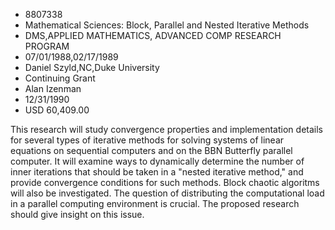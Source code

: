 
* 8807338
* Mathematical Sciences: Block, Parallel and Nested Iterative Methods
* DMS,APPLIED MATHEMATICS, ADVANCED COMP RESEARCH PROGRAM
* 07/01/1988,02/17/1989
* Daniel Szyld,NC,Duke University
* Continuing Grant
* Alan Izenman
* 12/31/1990
* USD 60,409.00

This research will study convergence properties and implementation details for
several types of iterative methods for solving systems of linear equations on
sequential computers and on the BBN Butterfly parallel computer. It will examine
ways to dynamically determine the number of inner iterations that should be
taken in a "nested iterative method," and provide convergence conditions for
such methods. Block chaotic algoritms will also be investigated. The question of
distributing the computational load in a parallel computing environment is
crucial. The proposed research should give insight on this issue.
